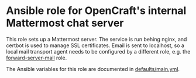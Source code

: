 Ansible role for OpenCraft's internal Mattermost chat server
============================================================

This role sets up a Mattermost server.  The service is run behing nginx, and
certbot is used to manage SSL certificates.  Email is sent to localhost, so a
local mail transport agent needs to be configured by a different role, e.g. the
[forward-server-mail][1] role.

The Ansible variables for this role are documented in [defaults/main.yml][2].

[1]: https://github.com/open-craft/ansible-forward-server-mail
[2]: defaults/main.yml
